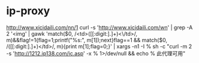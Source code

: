 # ip-proxy
http://www.xicidaili.com/nn/1
curl -s 'http://www.xicidaili.com/wn' | grep -A 2 '<td><img'  | gawk  'match($0, /<td>([[:digit:].]+)<\/td>/, m)&&flag!=1{flag=1;printf("%s:", m[1]);next}flag==1 && match($0, /<td>([[:digit:].]+)<\/td>/, m){print m[1];flag=0;}' | xargs -n1 -I %   sh -c "curl -m 2 -s 'http://1212.ip138.com/ic.asp' -x %  1>/dev/null && echo % 此代理可用"
